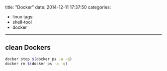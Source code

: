 title: "Docker"
date: 2014-12-11 17:37:50
categories:
- linux
tags:
- shell-tool
- docker
---

## clean Dockers

```sh
docker stop $(docker ps -a -q)
docker rm $(docker ps -a -q)
```
